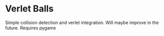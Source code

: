 # Verlet Balls

Simple collision detection and verlet integration.
Will maybe improve in the future.
Requires pygame